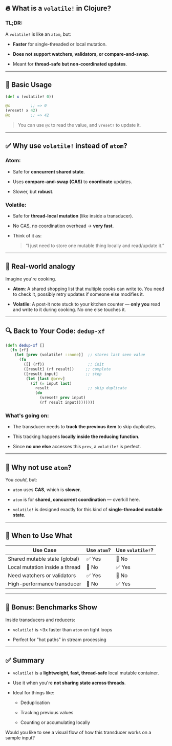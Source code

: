 
## 🔥 What is a `volatile!` in Clojure?

### TL;DR:

A `volatile!` is like an `atom`, but:

- **Faster** for single-threaded or local mutation.
    
- **Does not support watchers, validators, or compare-and-swap**.
    
- Meant for **thread-safe but non-coordinated updates**.
    

---

## 🧪 Basic Usage

```clojure 
(def x (volatile! 0))

@x         ;; => 0
(vreset! x 42)
@x         ;; => 42

```

> You can use `@x` to read the value, and `vreset!` to update it.

---

## ✅ Why use `volatile!` instead of `atom`?

### Atom:

- Safe for **concurrent shared state**.
    
- Uses **compare-and-swap (CAS)** to **coordinate** updates.
    
- Slower, but **robust**.
    

### Volatile:

- Safe for **thread-local mutation** (like inside a transducer).
    
- No CAS, no coordination overhead → **very fast**.
    
- Think of it as:
    
    > “I just need to store one mutable thing locally and read/update it.”
    

---

## 🔄 Real-world analogy

Imagine you're cooking.

- **Atom**: A shared shopping list that multiple cooks can write to. You need to check it, possibly retry updates if someone else modifies it.
    
- **Volatile**: A post-it note stuck to your kitchen counter — **only you** read and write to it during cooking. No one else touches it.
    

---

## 🔍 Back to Your Code: `dedup-xf`

```clojure 
(defn dedup-xf []
  (fn [rf]
    (let [prev (volatile! ::none)]  ;; stores last seen value
      (fn
        ([] (rf))                   ;; init
        ([result] (rf result))     ;; complete
        ([result input]            ;; step
         (let [last @prev]
           (if (= input last)
             result                 ;; skip duplicate
             (do
               (vreset! prev input)
               (rf result input))))))))

```

### What's going on:

- The transducer needs to **track the previous item** to skip duplicates.
    
- This tracking happens **locally inside the reducing function**.
    
- Since **no one else** accesses this `prev`, a `volatile!` is perfect.
    

---

## 🤔 Why not use `atom`?

You _could_, but:

- `atom` uses **CAS**, which is **slower**.
    
- `atom` is for **shared, concurrent coordination** — overkill here.
    
- `volatile!` is designed exactly for this kind of **single-threaded mutable state**.
    

---

## 🧠 When to Use What

|Use Case|Use `atom`?|Use `volatile!`?|
|---|---|---|
|Shared mutable state (global)|✅ Yes|🚫 No|
|Local mutation inside a thread|🚫 No|✅ Yes|
|Need watchers or validators|✅ Yes|🚫 No|
|High-performance transducer|🚫 No|✅ Yes|

---

## 🧪 Bonus: Benchmarks Show

Inside transducers and reducers:

- `volatile!` is ~3x faster than `atom` on tight loops
    
- Perfect for "hot paths" in stream processing
    

---

## ✅ Summary

- `volatile!` is a **lightweight, fast, thread-safe** local mutable container.
    
- Use it when you're **not sharing state across threads**.
    
- Ideal for things like:
    
    - Deduplication
        
    - Tracking previous values
        
    - Counting or accumulating locally
        

Would you like to see a visual flow of how this transducer works on a sample input?
